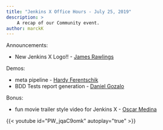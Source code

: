 ```yaml
---
title: "Jenkins X Office Hours - July 25, 2019"
description: >
    A recap of our Community event.
author: marckK
---
```


Announcements:

- New Jenkins X Logo!! - [James Rawlings](https://twitter.com/jdrawlings)

Demos:

- meta pipeline - [Hardy Ferentschik](https://twitter.com/fere0010)
- BDD Tests report generation - [Daniel Gozalo](https://twitter.com/Dani_GozB)

Bonus:

- fun movie trailer style video for Jenkins X - [Oscar Medina](https://twitter.com/SharePointOscar)



 {{< youtube id="PW_jqaC9omk" autoplay="true" >}}
